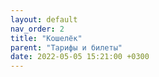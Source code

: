 ```yaml
---
layout: default
nav_order: 2
title: "Кошелёк"
parent: "Тарифы и билеты"
date: 2022-05-05 15:21:00 +0300
---
```


